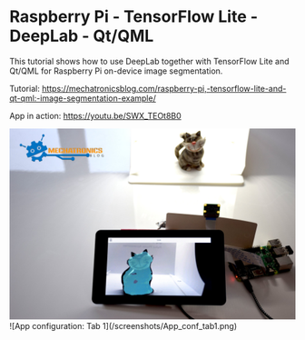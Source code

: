 # Raspberry Pi - TensorFlow Lite - DeepLab - Qt/QML

This tutorial shows how to use DeepLab together with TensorFlow Lite and Qt/QML for Raspberry Pi on-device image segmentation.

Tutorial: https://mechatronicsblog.com/raspberry-pi,-tensorflow-lite-and-qt-qml:-image-segmentation-example/

App in action: https://youtu.be/SWX_TEOt8B0

<img src="/screenshots/App_general.jpg" alt="App general view" width="714"/>
![App configuration: Tab 1](/screenshots/App_conf_tab1.png)
